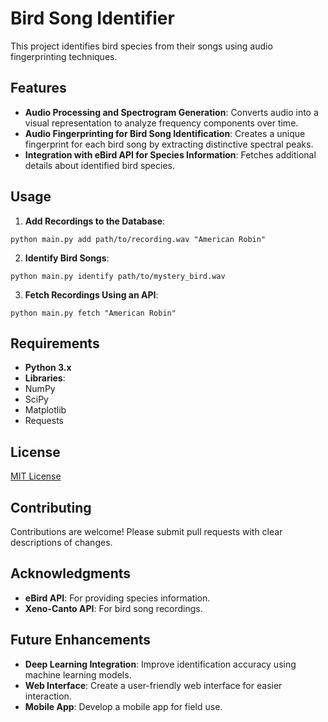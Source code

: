 # Bird Song Identifier

This project identifies bird species from their songs using audio fingerprinting techniques.

## Features

- **Audio Processing and Spectrogram Generation**: Converts audio into a visual representation to analyze frequency components over time.
- **Audio Fingerprinting for Bird Song Identification**: Creates a unique fingerprint for each bird song by extracting distinctive spectral peaks.
- **Integration with eBird API for Species Information**: Fetches additional details about identified bird species.

## Usage

1. **Add Recordings to the Database**:

```
python main.py add path/to/recording.wav "American Robin"
```

2. **Identify Bird Songs**:

```
python main.py identify path/to/mystery_bird.wav
```

3. **Fetch Recordings Using an API**:

```
python main.py fetch "American Robin"
```


## Requirements

- **Python 3.x**
- **Libraries**:
- NumPy
- SciPy
- Matplotlib
- Requests

## License

[MIT License](LICENSE)

## Contributing

Contributions are welcome! Please submit pull requests with clear descriptions of changes.

## Acknowledgments

- **eBird API**: For providing species information.
- **Xeno-Canto API**: For bird song recordings.

## Future Enhancements

- **Deep Learning Integration**: Improve identification accuracy using machine learning models.
- **Web Interface**: Create a user-friendly web interface for easier interaction.
- **Mobile App**: Develop a mobile app for field use.
